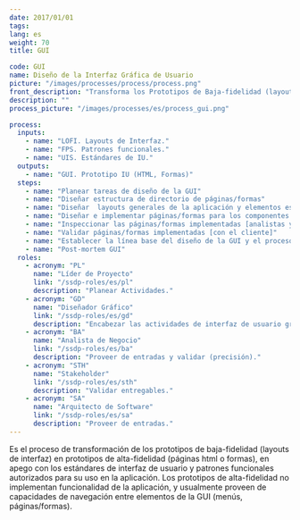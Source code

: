 ```yaml
---
date: 2017/01/01
tags:
lang: es
weight: 70
title: GUI

code: GUI
name: Diseño de la Interfaz Gráfica de Usuario
picture: "/images/processes/process/process.png"
front_description: "Transforma los Prototipos de Baja-fidelidad (layouts de interfaz) en  Prototipos de Alta-Fidelidad (HTML o Formas) de acuerdo a los estándares de Interfaz de Usuario y a los Patrones Funcionales autorizados para la aplicación."
description: ""
process_picture: "/images/processes/es/process_gui.png"

process:
  inputs:
    - name: "LOFI. Layouts de Interfaz."
    - name: "FPS. Patrones funcionales."
    - name: "UIS. Estándares de IU."
  outputs:
    - name: "GUI. Prototipo IU (HTML, Formas)"
  steps:
    - name: "Planear tareas de diseño de la GUI"
    - name: "Diseñar estructura de directorio de páginas/formas"
    - name: "Diseñar  layouts generales de la aplicación y elementos estándares de IU"
    - name: "Diseñar e implementar páginas/formas para los componentes funcionales"
    - name: "Inspeccionar las páginas/formas implementadas [analistas y/o diseñadores]"
    - name: "Validar páginas/formas implementadas [con el cliente]"
    - name: "Establecer la línea base del diseño de la GUI y el proceso de administración de cambios"
    - name: "Post-mortem GUI"
  roles:
    - acronym: "PL"
      name: "Líder de Proyecto"
      link: "/ssdp-roles/es/pl"
      description: "Planear Actividades."
    - acronym: "GD"
      name: "Diseñador Gráfico"
      link: "/ssdp-roles/es/gd"
      description: "Encabezar las actividades de interfaz de usuario gráfica y producir entregables."
    - acronym: "BA"
      name: "Analista de Negocio"
      link: "/ssdp-roles/es/ba"
      description: "Proveer de entradas y validar (precisión)."
    - acronym: "STH"
      name: "Stakeholder"
      link: "/ssdp-roles/es/sth"
      description: "Validar entregables."
    - acronym: "SA"
      name: "Arquitecto de Software"
      link: "/ssdp-roles/es/sa"
      description: "Proveer de entradas​."
---
```

Es el proceso de transformación de los prototipos de baja-fidelidad (layouts de interfaz) en prototipos de alta-fidelidad (páginas html o formas), en apego con los estándares de interfaz de usuario y patrones funcionales autorizados para su uso en la aplicación.
Los prototipos de alta-fidelidad no implementan funcionalidad de la aplicación, y usualmente proveen de capacidades de navegación entre elementos de la GUI (menús, páginas/formas).
